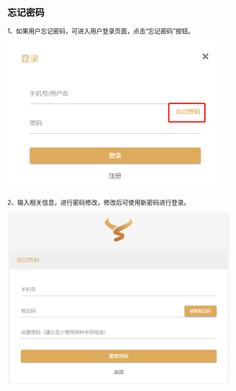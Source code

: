 ## 忘记密码

1、如果用户忘记密码，可进入用户登录页面，点击“忘记密码”按钮。

![](/assets/忘记密码1.png)

2、输入相关信息，进行密码修改，修改后可使用新密码进行登录。

![](/assets/忘记密码2.png)